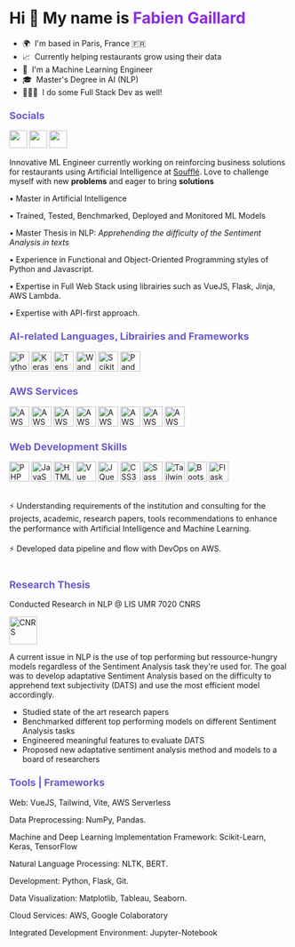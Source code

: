 # Hi 👋 My name is <span style="color:blueviolet;">Fabien Gaillard</span>

- 🌍  I'm based in Paris, France 🇫🇷
- 📈  Currently helping restaurants grow using their data
- 💼  I'm a Machine Learning Engineer
- 🎓  Master's Degree in AI (NLP)
- 👨🏻‍💻  I do some Full Stack Dev as well!

### <span style="color:slateblue; font-size:1.1em; font-weight:thin;">Socials</span>

<p align="left"> <a href="https://www.github.com/ne1baf" target="_blank" rel="noreferrer"><img src="https://raw.githubusercontent.com/danielcranney/readme-generator/main/public/icons/socials/github.svg" width="32" height="32" /></a> <a href="www.linkedin.com/in/fabien-gaillard" target="_blank" rel="noreferrer"><img src="https://raw.githubusercontent.com/danielcranney/readme-generator/main/public/icons/socials/linkedin.svg" width="32" height="32" /></a> <a href="https://www.linkedin.com/company/souffle-ai/" target="_blank" rel="noreferrer"><img src="https://media-exp1.licdn.com/dms/image/C4D0BAQHhqJqZINneVw/company-logo_200_200/0/1655908394772?e=1665014400&v=beta&t=6FMLYIIVZ0anXQ992En_JJTAlIqTS8go3Tq6KqtCw58" width="32" height="32" /></a></p>

Innovative ML Engineer currently working on reinforcing business solutions for restaurants using Artificial Intelligence at <a href="https://www.souffle.ai" target="_blank" rel="noreferrer">Soufflé</a>. Love to challenge myself with new **problems** and eager to bring **solutions**

• Master in Artificial Intelligence

• Trained, Tested, Benchmarked, Deployed and Monitored ML Models

• Master Thesis in NLP: _Apprehending the difficulty of the Sentiment Analysis in texts_

• Experience in Functional and Object-Oriented Programming styles of Python and Javascript.

• Expertise in Full Web Stack using librairies such as VueJS, Flask, Jinja, AWS Lambda.

• Expertise with API-first approach.

### <span style="color:slateblue; font-size:1.1em; font-weight:thin;">AI-related Languages, Librairies and Frameworks</span>

<p align="left">
<a href="https://www.python.org/" target="_blank" rel="noreferrer"><img src="https://raw.githubusercontent.com/danielcranney/readme-generator/main/public/icons/skills/python-colored.svg" width="36" height="36" alt="Python" /></a>
<a href="https://keras.io/" target="_blank" rel="noreferrer"><img src="https://upload.wikimedia.org/wikipedia/commons/thumb/a/ae/Keras_logo.svg/1200px-Keras_logo.svg.png" width="36" height="36" alt="Keras" /></a>
<a href="https://tensorflow.org" target="_blank" rel="noreferrer"><img src="https://upload.wikimedia.org/wikipedia/commons/thumb/2/2d/Tensorflow_logo.svg/1915px-Tensorflow_logo.svg.png" width="36" height="36" alt="Tensorflow" /></a>
<a href="https://wandb.ai" target="_blank" rel="noreferrer"><img src="https://wandb.ai/logo.png" width="36" height="36" alt="Wandb" /></a>
<a href="https://scikit-learn.org/" target="_blank" rel="noreferrer"><img src="https://img2.freepng.fr/20180805/kff/kisspng-scikit-learn-python-computer-icons-scikit-image-ma-data-science-ermlab-software-5b67c768dfc2b8.4692877115335279129165.jpg" width="36" height="36" alt="Scikit" /></a>
<a href="https://pandas.pydata.org/" target="_blank" rel="noreferrer"><img src="https://pandas.pydata.org/static/img/pandas_mark.svg" width="36" height="36" alt="Pandas" /></a>
</p>

### <span style="color:slateblue; font-size:1.1em; font-weight:thin;">AWS Services</span>

<p align="left">
<a href="https://aws.amazon.com/" target="_blank" rel="noreferrer"><img src="https://images.edrawsoft.com/images2020/icon/aws-lambda.jpg" width="36" height="36" alt="AWS Lambda" /></a>
<a href="https://aws.amazon.com/" target="_blank" rel="noreferrer"><img src="https://images.edrawsoft.com/images2020/icon/amazon-dynamodb.jpg" width="36" height="36" alt="AWS Dynamodb" /></a>
<a href="https://aws.amazon.com/" target="_blank" rel="noreferrer"><img src="https://seeklogo.com/images/A/aws-amplify-logo-D68DDB5AB1-seeklogo.com.png" width="36" height="36" alt="AWS Amplify" /></a>
<a href="https://aws.amazon.com/" target="_blank" rel="noreferrer"><img src="https://images.edrawsoft.com/images2020/icon/amazon-route-53.jpg" width="36" height="36" alt="AWS Route53" /></a>
<a href="https://aws.amazon.com/" target="_blank" rel="noreferrer"><img src="https://www.cloudockit.com/wp-content/uploads/2020/04/Amazon-EC2_dark-bg.png" width="36" height="36" alt="AWS EC2" /></a>
<a href="https://aws.amazon.com/" target="_blank" rel="noreferrer"><img src="https://www.cloudockit.com/wp-content/uploads/2020/04/S3-Bucket-75x75.png" width="36" height="36" alt="AWS S3" /></a>
<a href="https://aws.amazon.com/" target="_blank" rel="noreferrer"><img src="https://www.cloudockit.com/wp-content/uploads/2020/04/Amazon-API-Gateway_dark-bg.png" width="36" height="36" alt="AWS API Gateway" /></a>
<a href="https://aws.amazon.com/" target="_blank" rel="noreferrer"><img src="https://www.cloudockit.com/wp-content/uploads/2020/04/Amazon-Simple-Notification-Service-SNS_dark-bg.png" width="36" height="36" alt="AWS SNS" /></a>
</p>

### <span style="color:slateblue; font-size:1.1em; font-weight:thin;">Web Development Skills</span>

<p align="left">
<a href="https://www.php.net/" target="_blank" rel="noreferrer"><img src="https://raw.githubusercontent.com/danielcranney/readme-generator/main/public/icons/skills/php-colored.svg" width="36" height="36" alt="PHP" /></a>
<a href="https://developer.mozilla.org/en-US/docs/Web/JavaScript" target="_blank" rel="noreferrer"><img src="https://raw.githubusercontent.com/danielcranney/readme-generator/main/public/icons/skills/javascript-colored.svg" width="36" height="36" alt="JavaScript" /></a>
<a href="https://developer.mozilla.org/en-US/docs/Glossary/HTML5" target="_blank" rel="noreferrer"><img src="https://raw.githubusercontent.com/danielcranney/readme-generator/main/public/icons/skills/html5-colored.svg" width="36" height="36" alt="HTML5" /></a>
<a href="https://vuejs.org/" target="_blank" rel="noreferrer"><img src="https://raw.githubusercontent.com/danielcranney/readme-generator/main/public/icons/skills/vuejs-colored.svg" width="36" height="36" alt="Vue" /></a>
<a href="https://jquery.com/" target="_blank" rel="noreferrer"><img src="https://raw.githubusercontent.com/danielcranney/readme-generator/main/public/icons/skills/jquery-colored.svg" width="36" height="36" alt="JQuery" /></a>
<a href="https://www.w3.org/TR/CSS/#css" target="_blank" rel="noreferrer"><img src="https://raw.githubusercontent.com/danielcranney/readme-generator/main/public/icons/skills/css3-colored.svg" width="36" height="36" alt="CSS3" /></a>
<a href="https://sass-lang.com/" target="_blank" rel="noreferrer"><img src="https://raw.githubusercontent.com/danielcranney/readme-generator/main/public/icons/skills/sass-colored.svg" width="36" height="36" alt="Sass" /></a>
<a href="https://tailwindcss.com/" target="_blank" rel="noreferrer"><img src="https://raw.githubusercontent.com/danielcranney/readme-generator/main/public/icons/skills/tailwindcss-colored.svg" width="36" height="36" alt="TailwindCSS" /></a>
<a href="https://getbootstrap.com/" target="_blank" rel="noreferrer"><img src="https://raw.githubusercontent.com/danielcranney/readme-generator/main/public/icons/skills/bootstrap-colored.svg" width="36" height="36" alt="Bootstrap" /></a>
<a href="https://flask.palletsprojects.com/en/2.0.x/" target="_blank" rel="noreferrer"><img src="https://raw.githubusercontent.com/danielcranney/readme-generator/main/public/icons/skills/flask-colored.svg" width="36" height="36" alt="Flask" /></a>
</p>

<br>
⚡ Understanding requirements of the institution and consulting for the projects, academic, research papers, tools recommendations to enhance the performance with Artiﬁcial Intelligence and Machine Learning.
<br></br>
⚡ Developed data pipeline and ﬂow with DevOps on AWS.
<br></br>

### <span style="color:slateblue; font-size:1.1em; font-weight:thin;">Research Thesis</span>

<span> Conducted Research in NLP @ LIS UMR 7020 CNRS</span>

<p align="left">
<a href="https://www.python.org/" target="_blank" rel="noreferrer"><img src="https://upload.wikimedia.org/wikipedia/fr/thumb/8/8e/Centre_national_de_la_recherche_scientifique.svg/110px-Centre_national_de_la_recherche_scientifique.svg.png?20190316115754" width="50" height="50" alt="CNRS" /></a>
</p>
A current issue in NLP is the use of top performing but ressource-hungry models regardless of the Sentiment Analysis task they're used for.
The goal was to develop adaptative Sentiment Analysis based on the difficulty to apprehend text subjectivity (DATS) and use the most efficient model accordingly.

- Studied state of the art research papers
- Benchmarked different top performing models on different Sentiment Analysis tasks
- Engineered meaningful features to evaluate DATS
- Proposed new adaptative sentiment analysis method and models to a board of researchers

### <span style="color:slateblue; font-size:1.1em; font-weight:thin;"> Tools | Frameworks</span>

Web: VueJS, Tailwind, Vite, AWS Serverless

Data Preprocessing: NumPy, Pandas.

Machine and Deep Learning Implementation Framework: Scikit-Learn, Keras, TensorFlow

Natural Language Processing: NLTK, BERT.

Development: Python, Flask, Git.

Data Visualization: Matplotlib, Tableau, Seaborn.

Cloud Services: AWS, Google Colaboratory

Integrated Development Environment: Jupyter-Notebook
